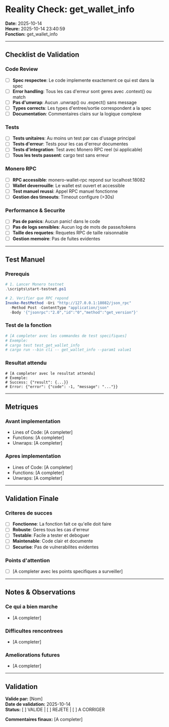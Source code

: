 ﻿# Reality Check: get_wallet_info
**Date:** 2025-10-14  
**Heure:** 2025-10-14 23:40:59  
**Fonction:** get_wallet_info

---

## Checklist de Validation

### Code Review
- [ ] **Spec respectee**: Le code implemente exactement ce qui est dans la spec
- [ ] **Error handling**: Tous les cas d'erreur sont geres avec .context() ou match
- [ ] **Pas d'unwrap**: Aucun .unwrap() ou .expect() sans message
- [ ] **Types corrects**: Les types d'entree/sortie correspondent a la spec
- [ ] **Documentation**: Commentaires clairs sur la logique complexe

### Tests
- [ ] **Tests unitaires**: Au moins un test par cas d'usage principal
- [ ] **Tests d'erreur**: Tests pour les cas d'erreur documentes
- [ ] **Tests d'integration**: Test avec Monero RPC reel (si applicable)
- [ ] **Tous les tests passent**: cargo test sans erreur

### Monero RPC
- [ ] **RPC accessible**: monero-wallet-rpc repond sur localhost:18082
- [ ] **Wallet deverrouille**: Le wallet est ouvert et accessible
- [ ] **Test manuel reussi**: Appel RPC manuel fonctionne
- [ ] **Gestion des timeouts**: Timeout configure (>30s)

### Performance & Securite
- [ ] **Pas de panics**: Aucun panic! dans le code
- [ ] **Pas de logs sensibles**: Aucun log de mots de passe/tokens
- [ ] **Taille des requetes**: Requetes RPC de taille raisonnable
- [ ] **Gestion memoire**: Pas de fuites evidentes

---

## Test Manuel

### Prerequis
```powershell
# 1. Lancer Monero testnet
.\scripts\start-testnet.ps1

# 2. Verifier que RPC repond
Invoke-RestMethod -Uri "http://127.0.0.1:18082/json_rpc" 
  -Method Post -ContentType "application/json" 
  -Body '{"jsonrpc":"2.0","id":"0","method":"get_version"}'
```

### Test de la fonction
```powershell
# [A completer avec les commandes de test specifiques]
# Exemple:
# cargo test test_get_wallet_info
# cargo run --bin cli -- get_wallet_info --param1 value1
```

### Resultat attendu
```
# [A completer avec le resultat attendu]
# Exemple:
# Success: {"result": {...}}
# Error: {"error": {"code": -1, "message": "..."}}
```

---

## Metriques

### Avant implementation
- Lines of Code: [A completer]
- Functions: [A completer]
- Unwraps: [A completer]

### Apres implementation
- Lines of Code: [A completer]
- Functions: [A completer] 
- Unwraps: [A completer]

---

## Validation Finale

### Criteres de succes
- [ ] **Fonctionne**: La fonction fait ce qu'elle doit faire
- [ ] **Robuste**: Geres tous les cas d'erreur
- [ ] **Testable**: Facile a tester et deboguer
- [ ] **Maintenable**: Code clair et documente
- [ ] **Securise**: Pas de vulnerabilites evidentes

### Points d'attention
- [ ] [A completer avec les points specifiques a surveiller]

---

## Notes & Observations

### Ce qui a bien marche
- [A completer]

### Difficultes rencontrees
- [A completer]

### Ameliorations futures
- [A completer]

---

## Validation

**Valide par:** [Nom]  
**Date de validation:** 2025-10-14  
**Status:** [ ] VALIDE | [ ] REJETE | [ ] A CORRIGER

**Commentaires finaux:**
[A completer]
